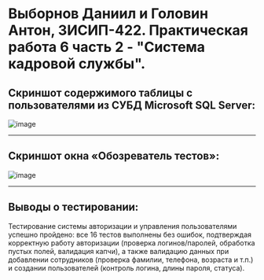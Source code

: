 # Выборнов Даниил и Головин Антон, 3ИСИП-422. Практическая работа 6 часть 2 - "Система кадровой службы".
## Скриншот содержимого таблицы с пользователями из СУБД Microsoft SQL Server:

![image](https://github.com/user-attachments/assets/6705f23a-eea0-4288-8472-30de3b39fb9f)
***
## Скриншот окна «Обозреватель тестов»:

![image](https://github.com/user-attachments/assets/ab4ec9fc-44f9-4cab-a321-6b9022b10771)
***
## Выводы о тестировании:
Тестирование системы авторизации и управления пользователями успешно пройдено: все 16 тестов выполнены без ошибок, подтверждая корректную работу авторизации (проверка логинов/паролей, обработка пустых полей, валидация капчи), а также валидацию данных при добавлении сотрудников (проверка фамилии, телефона, возраста и т.п.) и создании пользователей (контроль логина, длины пароля, статуса).
